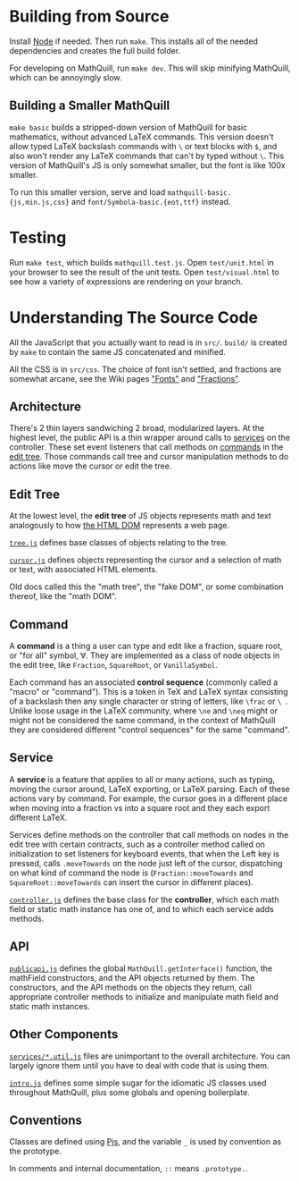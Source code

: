 # Building from Source

Install [Node](http://nodejs.org/#download) if needed. Then run `make`. This installs all of the needed dependencies and creates the full build folder.

For developing on MathQuill, run `make dev`. This will skip minifying MathQuill, which can be annoyingly slow.

## Building a Smaller MathQuill

`make basic` builds a stripped-down version of MathQuill for basic mathematics, without advanced LaTeX commands. This version doesn't allow typed LaTeX backslash commands with `\` or text blocks with `$`, and also won't render any LaTeX commands that can't by typed without `\`. This version of MathQuill's JS is only somewhat smaller, but the font is like 100x smaller.

To run this smaller version, serve and load `mathquill-basic.{js,min.js,css}` and `font/Symbola-basic.{eot,ttf}` instead.

# Testing

Run `make test`, which builds `mathquill.test.js`. Open `test/unit.html` in your browser to see the result of the unit tests. Open `test/visual.html` to see how a variety of expressions are rendering on your branch.

# Understanding The Source Code

All the JavaScript that you actually want to read is in `src/`. `build/` is created by `make` to contain the same JS concatenated and minified.

All the CSS is in `src/css`. The choice of font isn't settled, and fractions are somewhat arcane, see the Wiki pages ["Fonts"](http://github.com/mathquill/mathquill/wiki/Fonts) and ["Fractions"](http://github.com/mathquill/mathquill/wiki/Fractions).

## Architecture

There's 2 thin layers sandwiching 2 broad, modularized layers. At the highest level, the public API is a thin wrapper around calls to [services](http://mathquill.readthedocs.org/en/latest/Contributing/#service) on the controller. These set event listeners that call methods on [commands](http://mathquill.readthedocs.org/en/latest/Contributing/#command) in the [edit tree](http://mathquill.readthedocs.org/en/latest/Contributing/#edit-tree). Those commands call tree and cursor manipulation methods to do actions like move the cursor or edit the tree.

## Edit Tree

At the lowest level, the **edit tree** of JS objects represents math and text analogously to how [the HTML DOM](http://www.w3.org/TR/html5-author/introduction.html#a-quick-introduction-to-html) represents a web page.

[`tree.js`](https://github.com/mathquill/mathquill/blob/master/src/tree.js) defines base classes of objects relating to the tree.

[`cursor.js`](https://github.com/mathquill/mathquill/blob/master/src/cursor.js) defines objects representing the cursor and a selection of math or text, with associated HTML elements.

Old docs called this the "math tree", the "fake DOM", or some combination thereof, like the "math DOM".

## Command

A **command** is a thing a user can type and edit like a fraction, square root, or "for all" symbol, &forall;. They are implemented as a class of node objects in the edit tree, like `Fraction`, `SquareRoot`, or `VanillaSymbol`.

Each command has an associated **control sequence** (commonly called a "macro" or "command"). This is a token in TeX and LaTeX syntax consisting of a backslash then any single character or string of letters, like `\frac` or <code>\ </code>. Unlike loose usage in the LaTeX community, where `\ne` and `\neq` might or might not be considered the same command, in the context of MathQuill they are considered different "control sequences" for the same "command".

## Service

A **service** is a feature that applies to all or many actions, such as typing, moving the cursor around, LaTeX exporting, or LaTeX parsing. Each of these actions vary by command. For example, the cursor goes in a different place when moving into a fraction vs into a square root and they each export different LaTeX.

Services define methods on the controller that call methods on nodes in the edit tree with certain contracts, such as a controller method called on initialization to set listeners for keyboard events, that when the Left key is pressed, calls `.moveTowards` on the node just left of the cursor, dispatching on what kind of command the node is (`Fraction::moveTowards` and `SquareRoot::moveTowards` can insert the cursor in different places).

[`controller.js`](https://github.com/mathquill/mathquill/blob/master/src/controller.js) defines the base class for the **controller**, which each math field or static math instance has one of, and to which each service adds methods.

## API

[`publicapi.js`](https://github.com/mathquill/mathquill/blob/master/src/publicapi.js) defines the global `MathQuill.getInterface()` function, the mathField constructors, and the API objects returned by them. The constructors, and the API methods on the objects they return, call appropriate controller methods to initialize and manipulate math field and static math instances.

## Other Components

[`services/*.util.js`](https://github.com/mathquill/mathquill/tree/master/src/services) files are unimportant to the overall architecture. You can largely ignore them until you have to deal with code that is using them.

[`intro.js`](https://github.com/mathquill/mathquill/blob/master/src/intro.js) defines some simple sugar for the idiomatic JS classes used throughout MathQuill, plus some globals and opening boilerplate.

## Conventions

Classes are defined using [Pjs](https://github.com/jneen/pjs), and the variable `_` is used by convention as the prototype.

In comments and internal documentation, `::` means `.prototype.`.
